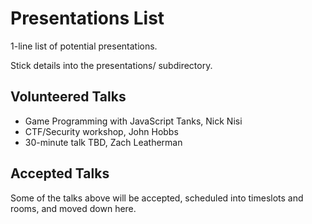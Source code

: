 Presentations List
==================

1-line list of potential presentations.

Stick details into the presentations/ subdirectory.

Volunteered Talks
-----------------

* Game Programming with JavaScript Tanks, Nick Nisi
* CTF/Security workshop, John Hobbs
* 30-minute talk TBD, Zach Leatherman


Accepted Talks
--------------

Some of the talks above will be accepted, scheduled into timeslots and rooms, and moved down here.



